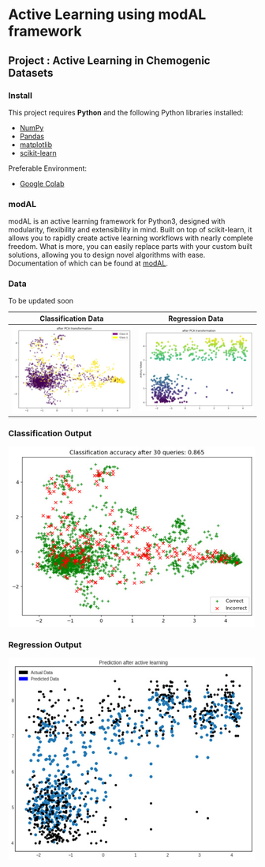 # Active Learning using modAL framework

## Project : Active Learning in Chemogenic Datasets

### Install

This project requires **Python** and the following Python libraries installed:

- [NumPy](http://www.numpy.org/)
- [Pandas](http://pandas.pydata.org/)
- [matplotlib](http://matplotlib.org/)
- [scikit-learn](http://scikit-learn.org/stable/)

Preferable Environment:
- [Google Colab](https://colab.research.google.com/notebooks/intro.ipynb)

### modAL

modAL is an active learning framework for Python3, designed with modularity, flexibility and extensibility in mind. Built on top of scikit-learn, it allows you to rapidly create active learning workflows with nearly complete freedom. What is more, you can easily replace parts with your custom built solutions, allowing you to design novel algorithms with ease. Documentation of which can be found at [modAL](https://modal-python.readthedocs.io/en/latest/content/overview/modAL-in-a-nutshell.html).

### Data

To be updated soon

| Classification Data | Regression Data |
| ------------- |:-------------:|
| ![alt text](https://github.com/ronak-44/Active-Learning-using-modAL/blob/master/ClassificationData.jpg) | ![alt text](https://github.com/ronak-44/Active-Learning-using-modAL/blob/master/RegressionData.jpg) |



### Classification Output

![alt text](https://github.com/ronak-44/Active-Learning-using-modAL/blob/master/ClassificationPredictions.jpg)


### Regression Output

![alt text](https://github.com/ronak-44/Active-Learning-using-modAL/blob/master/RegressionPredictions.jpg)


